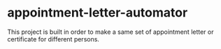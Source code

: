 # appointment-letter-automator
This project is built in order to make a same set of appointment letter or certificate for different persons.
